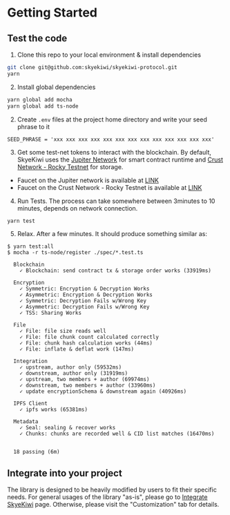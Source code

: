 # Getting Started

## Test the code
1. Clone this repo to your local environment & install dependencies 

```bash
git clone git@github.com:skyekiwi/skyekiwi-protocol.git
yarn
```

2. Install global dependencies

```bash
yarn global add mocha
yarn global add ts-node
```

2. Create `.env`  files at the project home directory and write your seed phrase to it

```
SEED_PHRASE = 'xxx xxx xxx xxx xxx xxx xxx xxx xxx xxx xxx xxx xxx'
```

3. Get some test-net tokens to interact with the blockchain. By default, SkyeKiwi uses the [Jupiter Network](https://github.com/patractlabs/jupiter/) for smart contract runtime and [Crust Network - Rocky Testnet](https://wiki.crust.network/docs/en/buildRockyGuidance) for storage.

- Faucet on the Jupiter network is available at [LINK](https://patrastore.io/#/jupiter-a1/system/accounts)
- Faucet on the Crust Network - Rocky Testnet is available at [LINK](https://github.com/decloudf/faucet-bot/issues)

4. Run Tests. The process can take somewhere between 3minutes to 10 minutes, depends on network connection. 

```bash
yarn test
```

5. Relax. After a few minutes. It should produce something similar as:

```
$ yarn test:all
$ mocha -r ts-node/register ./spec/*.test.ts

  Blockchain
    ✓ Blockchain: send contract tx & storage order works (33919ms)

  Encryption
    ✓ Symmetric: Encryption & Decryption Works
    ✓ Asymmetric: Encryption & Decryption Works
    ✓ Symmetric: Decryption Fails w/Wrong Key
    ✓ Asymmetric: Decryption Fails w/Wrong Key
    ✓ TSS: Sharing Works

  File
    ✓ File: file size reads well
    ✓ File: file chunk count calculated correctly
    ✓ File: chunk hash calculation works (44ms)
    ✓ File: inflate & deflat work (147ms)

  Integration
    ✓ upstream, author only (59532ms)
    ✓ downstream, author only (31919ms)
    ✓ upstream, two members + author (69974ms)
    ✓ downstream, two members + author (33960ms)
    ✓ update encryptionSchema & downstream again (40926ms)

  IPFS Client
    ✓ ipfs works (65381ms)

  Metadata
    ✓ Seal: sealing & recover works
    ✓ Chunks: chunks are recorded well & CID list matches (16470ms)


  18 passing (6m)

```

## Integrate into your project

The library is designed to be heavily modified by users to fit their specific needs. For general usages of the library "as-is", please go to [Integrate SkyeKiwi](usage.md) page. Otherwise, please visit the "Customization" tab for details. 
